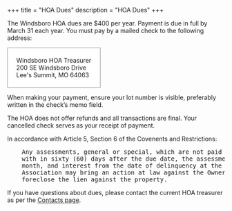 +++
title = "HOA Dues"
description = "HOA Dues"
+++

<style>
    div.mail {
    background-color: white;
    border: 1px solid #909090;
    padding: 20px;
    overflow: hidden;
    display: inline-block;
    }
</style>

The Windsboro HOA dues are $400 per year. Payment is due in full by March 31 each year. You must pay by a mailed check to the following address:

<div class="mail">
    Windsboro HOA Treasurer<br />
    200 SE Windsboro Drive<br />
    Lee's Summit, MO 64063<br />
</div>

When making your payment, ensure your lot number is visible, preferably written in the check’s memo field.

The HOA does not offer refunds and all transactions are final. Your cancelled check serves as your receipt of payment.

In accordance with Article 5, Section 6 of the Covenents and Restrictions: 
<pre>
    Any assessments, general or special, which are not paid when due shall be delinquent. If the assessment is not paid
    with in sixty (60) days after the due date, the assessment shall bear a late fee of Ten and no/100 Dollars ($10.00) per
    month, and interest from the date of delinquency at the rate of six percent (6%) per annum until paid in full, and the
    Association may bring an action at law against the Owner personally obligated to pay the same, and in addition
    foreclose the lien against the property.
</pre>

If you have questions about dues, please contact the current HOA treasurer as per the <a href="../contacts">Contacts page</a>.
